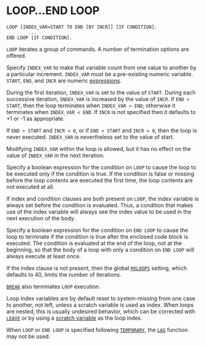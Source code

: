 # LOOP…END LOOP

```
LOOP [INDEX_VAR=START TO END [BY INCR]] [IF CONDITION].
        ...
END LOOP [IF CONDITION].
```

`LOOP` iterates a group of commands.  A number of termination options
are offered.

Specify `INDEX_VAR` to make that variable count from one value to
another by a particular increment.  `INDEX_VAR` must be a pre-existing
numeric variable.  `START`, `END`, and `INCR` are numeric
[expressions](../../language/expressions/index.md).

During the first iteration, `INDEX_VAR` is set to the value of
`START`.  During each successive iteration, `INDEX_VAR` is increased
by the value of `INCR`.  If `END > START`, then the loop terminates
when `INDEX_VAR > END`; otherwise it terminates when `INDEX_VAR <
END`.  If `INCR` is not specified then it defaults to +1 or -1 as
appropriate.

If `END > START` and `INCR < 0`, or if `END < START` and `INCR > 0`,
then the loop is never executed.  `INDEX_VAR` is nevertheless set to
the value of start.

Modifying `INDEX_VAR` within the loop is allowed, but it has no effect
on the value of `INDEX_VAR` in the next iteration.

Specify a boolean expression for the condition on `LOOP` to cause the
loop to be executed only if the condition is true.  If the condition
is false or missing before the loop contents are executed the first
time, the loop contents are not executed at all.

If index and condition clauses are both present on `LOOP`, the index
variable is always set before the condition is evaluated.  Thus, a
condition that makes use of the index variable will always see the index
value to be used in the next execution of the body.

Specify a boolean expression for the condition on `END LOOP` to cause
the loop to terminate if the condition is true after the enclosed code
block is executed.  The condition is evaluated at the end of the loop,
not at the beginning, so that the body of a loop with only a condition
on `END LOOP` will always execute at least once.

If the index clause is not present, then the global
[`MXLOOPS`](../utilities/set.md#mxloops) setting, which defaults to
40, limits the number of iterations.

[`BREAK`](break.md) also terminates `LOOP` execution.

Loop index variables are by default reset to system-missing from one
case to another, not left, unless a scratch variable is used as index.
When loops are nested, this is usually undesired behavior, which can
be corrected with [`LEAVE`](../../commands/variables/leave.md) or by
using a [scratch
variable](../../language/datasets/scratch-variables.md) as the loop
index.

When `LOOP` or `END LOOP` is specified following
[`TEMPORARY`](../../commands/selection/temporary.md), the
[`LAG`](../../language/expressions/functions/miscellaneous.md)
function may not be used.

